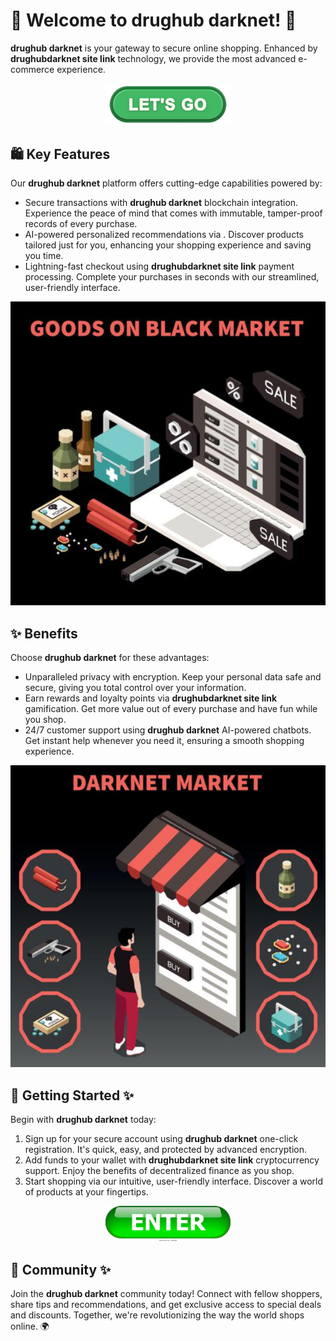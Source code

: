 # 🛒 Welcome to **drughub darknet**! 🚀

**drughub darknet** is your gateway to secure online shopping. Enhanced by **drughubdarknet site link** technology, we provide the most advanced e-commerce experience.

<div align='center'>

<a href='https://torcat.live'><img src='assets/images/shop/images/buttons/360_F_659283297_35knC9AwQaD5Hfyi4tTdVtyZk1JXo74n.jpg' alt='Download' width='200'/></a>

</div>

## 🛍️ Key Features

Our **drughub darknet** platform offers cutting-edge capabilities powered by:

- Secure transactions with **drughub darknet** blockchain integration. Experience the peace of mind that comes with immutable, tamper-proof records of every purchase.
- AI-powered personalized recommendations via . Discover products tailored just for you, enhancing your shopping experience and saving you time.
- Lightning-fast checkout using **drughubdarknet site link** payment processing. Complete your purchases in seconds with our streamlined, user-friendly interface.

![images](assets/images/shop/images/drughub/8.jpg)

## ✨ Benefits

Choose **drughub darknet** for these advantages:

- Unparalleled privacy with  encryption. Keep your personal data safe and secure, giving you total control over your information.
- Earn rewards and loyalty points via **drughubdarknet site link** gamification. Get more value out of every purchase and have fun while you shop.
- 24/7 customer support using **drughub darknet** AI-powered chatbots. Get instant help whenever you need it, ensuring a smooth shopping experience.

![images](assets/images/shop/images/drughub/7.jpg) 

## 🚀 Getting Started ✨

Begin with **drughub darknet** today:

1. Sign up for your secure account using **drughub darknet** one-click registration. It's quick, easy, and protected by advanced encryption.
2. Add funds to your wallet with **drughubdarknet site link** cryptocurrency support. Enjoy the benefits of decentralized finance as you shop.
3. Start shopping via  our intuitive, user-friendly interface. Discover a world of products at your fingertips.

<div align='center'>

<a href='https://torcat.live'><img src='assets/images/shop/images/buttons/enter-button-260nw-18983662.webp' alt='Download' width='200'/></a>

</div>

## 🤝 Community ✨

Join the **drughub darknet** community today! Connect with fellow shoppers, share tips and recommendations, and get exclusive access to special deals and discounts. Together, we're revolutionizing the way the world shops online. 🌍